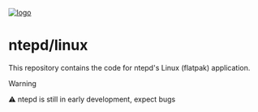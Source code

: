[![logo](https://github.com/user-attachments/assets/24d61667-b485-4fb6-87db-a4b97b6abf46)](https://ntepd.com)

# ntepd/linux

This repository contains the code for ntepd's Linux (flatpak) application. 

> [!WARNING]
> ⚠️ ntepd is still in early development, expect bugs
